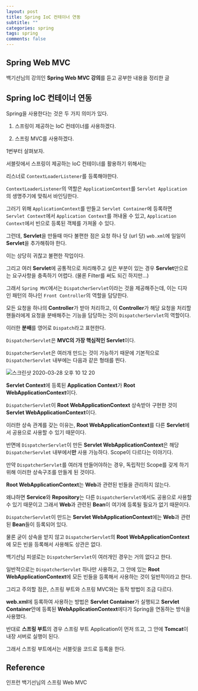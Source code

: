 ```yaml
---
layout: post
title: Spring IoC 컨테이너 연동
subtitle: ""
categories: spring
tags: spring
comments: false
---
```


## Spring Web MVC

백기선님의 강의인 **Spring Web MVC 강의**를 듣고 공부한 내용을 정리한 글

## Spring IoC 컨테이너 연동

Spring을 사용한다는 것은 두 가지 의미가 있다.

1. 스프링이 제공하는 IoC 컨테이너를 사용하겠다.

2. 스프링 MVC를 사용하겠다.

1번부터 살펴보자.

서블릿에서 스프링이 제공하는 IoC 컨테이너를 활용하기 위해서는

리스너로 `ContextLoaderListener`를 등록해야한다.

`ContextLoaderListener`의 역할은 `ApplicationContext`를 `Servlet Application`의 생명주기에 맞춰서 바인딩한다.

그러기 위해 `ApplicationContext`를 만들고 `Servlet Container`에 등록하면 `Servlet Context`에서 `Application Context`를 꺼내올 수 있고, `Application Context`에서 빈으로 등록된 객체를 가져올 수 있다.

그런데, **Servlet**을 만들때 마다 불편한 점은 요청 하나 당 (url 당) `web.xml`에 일일이 **Servlet**을 추가해줘야 한다.

이는 상당히 귀찮고 불편한 작업이다.

그리고 여러 **Servlet**에 공통적으로 처리해주고 싶은 부분이 있는 경우 **Servlet**만으로는 요구사항을 충족하기 어렵다. (물론 Filter를 써도 되긴 하지만...)

그래서 `Spring MVC`에서는 `DispatcherServlet`이라는 것을 제공해주는데, 이는 디자인 패턴의 하나인 `Front Controller`의 역할을 담당한다.

모든 요청을 하나의 **Controller**가 받아 처리하고, 이 **Controller**가 해당 요청을 처리할 핸들러에게 요청을 분배해주는 기능을 담당하는 것이 `DispatcherServlet`의 역할이다.

이러한 **분배**를 영어로 `Dispatch`라고 표현한다.

`DispatcherServlet`은 **MVC의 가장 핵심적인 Servlet**이다.

`DispatcherServlet`은 여러개 만드는 것이 가능하기 때문에 기본적으로 `DispatcherServlet` 내부에는 다음과 같은 형태를 띈다.

![스크린샷 2020-03-28 오후 10 12 20](https://user-images.githubusercontent.com/43809168/77823804-338e5400-7141-11ea-9f0c-fcf01f1f619e.png)

**Servlet Context**에 등록된 **Application Context**가 **Root WebApplicationContext**이다.

`DispatcherServlet`이 **Root WebApplicationContext** 상속받아 구현한 것이 **Servlet WebApplicationContext**이다.

이러한 상속 관계를 갖는 이유는, **Root WebApplicationContext**를 다른 **Servlet**에서 공용으로 사용할 수 있기 때문이다.

반면에 `DispatcherServlet`이 만든 **Servlet WebApplicationContext**은 해당 `DispatcherServlet` 내부에서**만** 사용 가능하다. Scope이 다르다는 이야기다.

만약 `DispatcherServlet`를 여러개 만들어야하는 경우, 독립적인 Scope를 갖게 하기 위해 이러한 상속구조를 만들게 된 것이다.

**Root WebApplicationContext**는 **Web**과 관련된 빈들을 관리하지 않는다.

왜냐하면 **Service**와 **Repository**는 다른 `DispatcherServlet`에서도 공용으로 사용할 수 있기 때문이고 그래서 **Web**과 관련된 **Bean**이 여기에 등록될 필요가 없기 때문이다.

`DispatcherServlet`이 만드는 **Servlet WebApplicationContext**에는 **Web**과 관련된 **Bean**들이 등록되어 있다.

물론 굳이 상속을 받지 않고 `DispatcherServlet`의 **Root WebApplicationContext**에 모든 빈을 등록해서 사용해도 상관은 없다.

백기선님 피셜로는 `DispatcherServlet`이 여러개인 경우는 거의 없다고 한다.

일반적으로는 `DispatcherServlet` 하나만 사용하고, 그 안에 있는 **Root WebApplicationContext**에 모든 빈들을 등록해서 사용하는 것이 일반적이라고 한다.

그리고 주의할 점은, 스프링 부트와 스프링 MVC와는 동작 방법이 조금 다르다.

**web.xml**에 등록하여 사용하는 방법은 **Servlet Container**가 실행되고 **Servlet Container**안에 등록된 **WebApplicationContext**에다가 Spring을 연동하는 방식을 사용했다.

반대로 **스프링 부트**의 경우 스프링 부트 Application이 먼저 뜨고, 그 안에 **Tomcat**이 내장 서버로 실행이 된다.

그래서 스프링 부트에서는 서블릿을 코드로 등록을 한다.

## Reference

인프런 백기선님의 스프링 Web MVC

